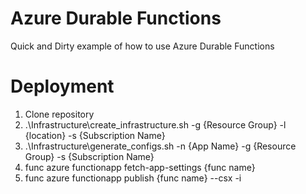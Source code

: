 # Azure Durable Functions
Quick and Dirty example of how to use Azure Durable Functions

#  Deployment
1. Clone repository
2. .\Infrastructure\create_infrastructure.sh -g {Resource Group} -l {location} -s {Subscription Name}
3. .\Infrastructure\generate_configs.sh -n {App Name} -g {Resource Group} -s {Subscription Name}
4. func azure functionapp fetch-app-settings {func name}
5. func azure functionapp publish {func name} --csx -i 
